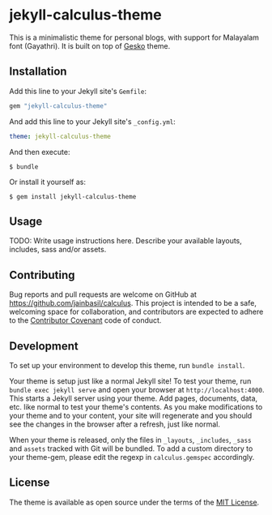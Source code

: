 # jekyll-calculus-theme

This is a minimalistic theme for personal blogs, with support for Malayalam font (Gayathri). It is built on top of [Gesko](https://github.com/P0WEX/Gesko) theme.


## Installation

Add this line to your Jekyll site's `Gemfile`:

```ruby
gem "jekyll-calculus-theme"
```

And add this line to your Jekyll site's `_config.yml`:

```yaml
theme: jekyll-calculus-theme
```

And then execute:

    $ bundle

Or install it yourself as:

    $ gem install jekyll-calculus-theme

## Usage

TODO: Write usage instructions here. Describe your available layouts, includes, sass and/or assets.

## Contributing

Bug reports and pull requests are welcome on GitHub at https://github.com/jainbasil/calculus. This project is intended to be a safe, welcoming space for collaboration, and contributors are expected to adhere to the [Contributor Covenant](http://contributor-covenant.org) code of conduct.

## Development

To set up your environment to develop this theme, run `bundle install`.

Your theme is setup just like a normal Jekyll site! To test your theme, run `bundle exec jekyll serve` and open your browser at `http://localhost:4000`. This starts a Jekyll server using your theme. Add pages, documents, data, etc. like normal to test your theme's contents. As you make modifications to your theme and to your content, your site will regenerate and you should see the changes in the browser after a refresh, just like normal.

When your theme is released, only the files in `_layouts`, `_includes`, `_sass` and `assets` tracked with Git will be bundled.
To add a custom directory to your theme-gem, please edit the regexp in `calculus.gemspec` accordingly.

## License

The theme is available as open source under the terms of the [MIT License](https://opensource.org/licenses/MIT).

